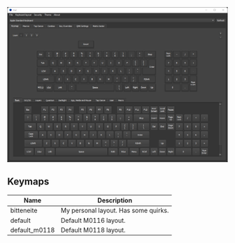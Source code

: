 <img src='https://raw.githubusercontent.com/Bitteneite/bitten_restoboards/main/bit_m0116/photos/vial_preview.png ' width='1000'>

## Keymaps
|	Name		        |	Description                                   |
|	------------	  |	------------			                            |
|	bitteneite      |	My personal layout. Has some quirks.          |
|	default	        |	Default M0116 layout.		                      |
|	default_m0118   |	Default M0118 layout.		                      |
